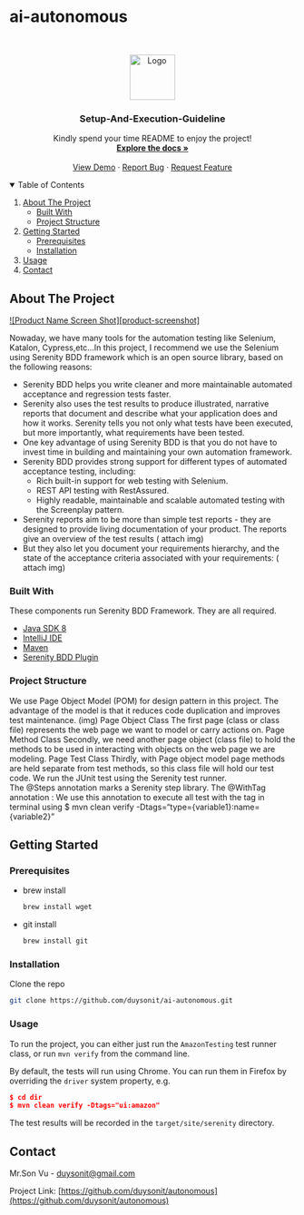 # ai-autonomous

<!-- PROJECT LOGO -->
<br />
<p align="center">
  <a href=“#”>
    <img src="https://user-images.githubusercontent.com/32425769/125204147-f8685380-e2a5-11eb-9c3d-ad1cd1022002.jpeg" alt="Logo" width="80" height="80">
  </a>

  <h3 align="center">Setup-And-Execution-Guideline</h3>

  <p align="center">
    Kindly spend your time README to enjoy the project!
    <br />
    <a href="https://github.com/duysonit/autonomous/#readme"><strong>Explore the docs »</strong></a>
    <br />
    <br />
    <a href="https://drive.google.com/drive/folders/1wv9tjGyu-4bZIRjQdpFdulfPMfccEEaB">View Demo</a>
    ·
    <a href="https://github.com/duysonit/autonomous/issues">Report Bug</a>
    ·
    <a href="https://github.com/duysonit/autonomous/issues">Request Feature</a>
  </p>
</p>



<!-- TABLE OF CONTENTS -->
<details open="open">
  <summary>Table of Contents</summary>
  <ol>
    <li>
      <a href="#about-the-project">About The Project</a>
      <ul>
        <li><a href="#built-with">Built With</a></li>
	<li><a href=“#project-structure”>Project Structure</a></li>
      </ul>
    </li>
    <li>
      <a href="#getting-started">Getting Started</a>
      <ul>
        <li><a href="#prerequisites">Prerequisites</a></li>
        <li><a href="#installation">Installation</a></li>
      </ul>
    </li>
    <li><a href="#usage">Usage</a></li>
    <li><a href="#contact">Contact</a></li>
  </ol>
</details>



<!-- ABOUT THE PROJECT -->
## About The Project

[![Product Name Screen Shot][product-screenshot]](https://example.com)

Nowaday, we have many tools for the automation testing like Selenium, Katalon, Cypress,etc...In this project, I recommend we use the Selenium using Serenity BDD framework which is an open source library, based on the following reasons:
* Serenity BDD helps you write cleaner and more maintainable automated acceptance and regression tests faster. 
* Serenity also uses the test results to produce illustrated, narrative reports that document and describe what your application does and how it works. Serenity tells you not only what tests have been executed, but more importantly, what requirements have been tested.
* One key advantage of using Serenity BDD is that you do not have to invest time in building and maintaining your own automation framework.
* Serenity BDD provides strong support for different types of automated acceptance testing, including:
    * Rich built-in support for web testing with Selenium.
    * REST API testing with RestAssured.
    * Highly readable, maintainable and scalable automated testing with the Screenplay pattern. 
* Serenity reports aim to be more than simple test reports - they are designed to provide living documentation of your product. The reports give an overview of the test results ( attach img)
* But they also let you document your requirements hierarchy, and the state of the acceptance criteria associated with your requirements: ( attach img)



### Built With

These components run Serenity BDD Framework. They are all required.
* [Java SDK 8](https://www.oracle.com/in/java/technologies/javase/javase-jdk8-downloads.html)
* [IntelliJ IDE](https://www.jetbrains.com/idea/)
* [Maven](https://www.jetbrains.com/help/idea/maven-support.html)
* [Serenity BDD Plugin](https://mvnrepository.com/artifact/net.serenity-bdd/serenity-junit/1.2.3-rc.9)


### Project Structure

We use Page Object Model (POM) for design pattern in this project. The advantage of the model is that it reduces code duplication and improves test maintenance.
(img)
Page Object Class
The first page (class or class file) represents the web page we want to model or carry actions on.
Page Method Class
Secondly, we need another page object (class file) to hold the methods to be used in interacting with objects on the web page we are modeling.
Page Test Class
Thirdly, with Page object model page methods are held separate from test methods, so this class file will hold our test code. We run the JUnit test using the Serenity test runner.
The @Steps annotation marks a Serenity step library.
The @WithTag annotation : We use this annotation to execute all test with the tag in terminal using $ mvn clean verify -Dtags=“type={variable1}:name={variable2}”





<!-- GETTING STARTED -->
## Getting Started


### Prerequisites

* brew install
  ```sh
  brew install wget
  ```
* git install
  ```sh
  brew install git
  ```

### Installation

Clone the repo
   ```sh
   git clone https://github.com/duysonit/ai-autonomous.git
   ```



<!-- USAGE -->
### Usage

To run the project, you can either just run the `AmazonTesting` test runner class, or run `mvn verify` from the command line.

By default, the tests will run using Chrome. You can run them in Firefox by overriding the `driver` system property, e.g.
```json
$ cd dir
$ mvn clean verify -Dtags="ui:amazon"
```

The test results will be recorded in the `target/site/serenity` directory.




<!-- CONTACT -->
## Contact

Mr.Son Vu - duysonit@gmail.com

Project Link: [https://github.com/duysonit/autonomous](https://github.com/duysonit/autonomous)

